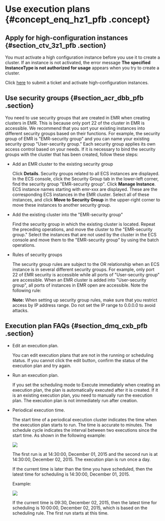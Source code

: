 # Use execution plans {#concept_enq_hz1_pfb .concept}

## Apply for high-configuration instances {#section_ctv_3z1_pfb .section}

You must activate a high configuration instance before you use it to create a cluster. If an instance is not activated, the error message **The specified InstanceType is not authorized for usage** appears when you try to create a cluster.

Click [here](https://workorder-intl.console.aliyun.com/#/ticket/createIndex) to submit a ticket and activate high-configuration instances.

## Use security groups {#section_acr_dbb_pfb .section}

You need to use security groups that are created in EMR when creating clusters in EMR. This is because only port 22 of the cluster in EMR is accessible. We recommend that you sort your existing instances into different security groups based on their functions. For example, the security group of EMR is "EMR-security group" and you can name your existing security group "User-security group." Each security group applies its own access control based on your needs. If it is necessary to bind the security groups with the cluster that has been created, follow these steps:

-   Add an EMR cluster to the existing security group

    Click **Details**. Security groups related to all ECS instances are displayed. In the ECS console, click the Security Group tab in the lower-left corner, find the security group "EMR-security group". Click **Manage Instance**. ECS instance names starting with emr-xxx are displayed. These are the corresponding ECS instances in the EMR cluster. Select all of these instances, and click **Move to Security Group** in the upper-right corner to move these instances to another security group.

-   Add the existing cluster into the "EMR-security group"

    Find the security group in which the existing cluster is located. Repeat the preceding operations, and move the cluster to the "EMR-security group." Select the instances that are not used by the cluster in the ECS console and move them to the "EMR-security group" by using the batch operations.

-   Rules of security groups

    The security group rules are subject to the OR relationship when an ECS instance is in several different security groups. For example, only port 22 of EMR security is accessible while all ports of "User-security group" are accessible. When an EMR cluster is added into "User-security group", all ports of instances in EMR open are accessible. Note the following rule:

    **Note:** When setting up security group rules, make sure that you restrict access by IP address range. Do not set the IP range to 0.0.0.0 to avoid attacks.


## Execution plan FAQs {#section_dmq_cxb_pfb .section}

-   Edit an execution plan.

    You can edit execution plans that are not in the running or scheduling status. If you cannot click the edit button, confirm the status of the execution plan and try again.

-   Run an execution plan.

    If you set the scheduling mode to Execute immediately when creating an execution plan, the plan is automatically executed after it is created. If it is an existing execution plan, you need to manually run the execution plan. The execution plan is not immediately run after creation.

-   Periodical execution time.

    The start time of a periodical execution cluster indicates the time when the execution plan starts to run. The time is accurate to minutes. The schedule cycle indicates the interval between two executions since the start time. As shown in the following example:

    ![](http://static-aliyun-doc.oss-cn-hangzhou.aliyuncs.com/assets/img/18053/155773730514368_en-US.png)

    The first run is at 14:30:00, December 01, 2015 and the second run is at 14:30:00, December 02, 2015. The execution plan is run once a day.

    If the current time is later than the time you have scheduled, then the latest time for scheduling is 14:30:00, December 01, 2015.

    Example:

    ![](http://static-aliyun-doc.oss-cn-hangzhou.aliyuncs.com/assets/img/18053/155773730514370_en-US.png)

    If the current time is 09:30, December 02, 2015, then the latest time for scheduling is 10:00:00, December 02, 2015, which is based on the scheduling rule. The first run starts at this time.


